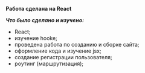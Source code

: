 **__Работа сделана на React__**

*___Что было сделано и изучено:___*

* React;
* изучение hooke;
* проведена работа по созданию и сборке сайта;
* оформление кода и изучение jsx;
* создание регистрации пользователя;
* роутинг (маршрутизация); 
